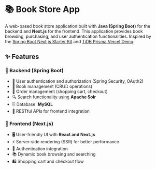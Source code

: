 # 📚 Book Store App

A web-based book store application built with **Java (Spring Boot)** for the backend and **Next.js** for the frontend. This application provides book browsing, purchasing, and user authentication functionalities.
Inspired by the [Spring Boot Next.js Starter Kit](https://github.com/NerminKarapandzic/spring-boot-nextjs-starter-kit) and [TiDB Prisma Vercel Demo](https://github.com/pingcap/tidb-prisma-vercel-demo).

## ✨ Features

### 🔗 Backend (Spring Boot)
- 🔑 User authentication and authorization (Spring Security, OAuth2)
- 📖 Book management (CRUD operations)
- 🛒 Order management (shopping cart, checkout)
- 🔍 Search functionality using **Apache Solr**
- 🗄 Database: **MySQL**
- 📡 RESTful APIs for frontend integration

### 🎨 Frontend (Next.js)
- 🖥 User-friendly UI with **React and Next.js**
- ⚡ Server-side rendering (SSR) for better performance
- 🔑 Authentication integration
- 📚 Dynamic book browsing and searching
- 🛍 Shopping cart and checkout flow

